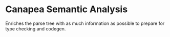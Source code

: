 # Canapea Semantic Analysis

Enriches the parse tree with as much information as possible to prepare for type checking and codegen.
